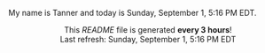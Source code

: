 My name is Tanner and today is Sunday, September 1, 5:16 PM EDT.

<p align="center">This <i>README</i> file is generated <b>every 3 hours</b>!</br>Last refresh: Sunday, September 1, 5:16 PM EDT<br /></p>
